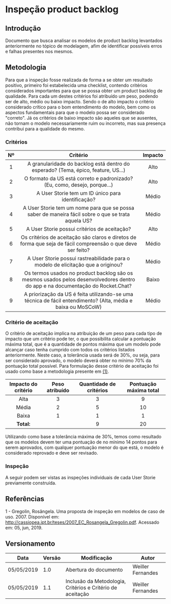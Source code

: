 # Inspeção product backlog

## Introdução

Documento que busca analisar os modelos de product backlog levantados anteriormente no tópico de modelagem, afim de identificar possíveis erros e falhas presentes nos mesmos.

## Metodologia

Para que a inspeção fosse realizada de forma a se obter um resultado positivo, primeiro foi estabelecida uma checklist, contendo critérios considerados importantes para que se possa obter um product backlog de qualidade. Para cada um destes critérios foi atribuído um peso, podendo ser de alto, médio ou baixo impacto. Sendo o de alto impacto o critério considerado crítico para o bom entendimento do modelo, bem como os aspectos fundamentais para que o modelo possa ser considerado "correto". Já os critérios de baixo impacto são aqueles que se ausentes, não tornam o modelo necessariamente ruim ou incorreto, mas sua presença contribui para a qualidade do mesmo.

### Critérios

|Nº|Critério|Impacto|
|:--:|:--:|:--:|
| 1 | A granularidade do backlog está dentro do esperado? (Tema, épico, feature, US...) | Alto |
| 2 | O formato da US está correto e padronizado? (Eu, como, desejo, porque...) | Alto |
| 3 | A User Storie tem um ID único para identificação? | Médio |
| 4 | A User Storie tem um nome para que se possa saber de maneira fácil sobre o que se trata aquela US? | Médio |
| 5 | A User Storie possui critérios de aceitação? | Alto |
| 6 | Os critérios de aceitação são claros e diretos de forma que seja de fácil compreensão o que deve ser feito? | Médio |
| 7 | A User Storie possui rastreabilidade para o modelo de elicitação que a originou? | Médio |
| 8 | Os termos usados no product backlog são os mesmos usados pelos desenvolvedores dentro do app e na documentação do Rocket.Chat? | Baixo |
| 9 | A priorização da US é feita utilizando-se uma técnica de fácil entendimento? (Alta, média e baixa ou MoSCoW) | Médio |

### Critério de aceitação

O critério de aceitação implica na atribuição de um peso para cada tipo de impacto que um critério pode ter, o que possibilita calcular a pontuação máxima total, que é a quantidade de pontos máxima que um modelo pode alcançar caso tenha cumprido com todos os critérios listados anteriormente. Neste caso, a tolerância usada será de 30%, ou seja, para ser considerado aprovado, o modelo deverá obter no mínimo 70% da pontuação total possível. Para formulação desse critério de aceitação foi usado como base a metodologia presente em [(1)](#referencias).

|Impacto do critério|Peso atribuído|Quantidade de critérios|Pontuação máxima total|
|:--:|:--:|:--:|:--:|
|Alta | 3 | 3 | 9 |
|Média| 2 | 5 | 10|
|Baixa| 1 | 1 | 1 |
|**Total:**||9| 20|

Utilizando como base a tolerância máxima de 30%, temos como resultado que os modelos devem ter uma pontuação de no mínimo 14 pontos para serem aprovados, com qualquer pontuação menor do que está, o modelo é considerado reprovado e deve ser revisado.

### Inspeção

A seguir podem ser vistas as inspeções individuais de cada User Storie previamente construída.

## Referências

1 - Gregolin, Rosângela. Uma proposta de inspeção em modelos de caso de uso. 2007. Disponível em: http://cassiopea.ipt.br/teses/2007_EC_Rosangela_Gregolin.pdf. Acessado em: 05, jun, 2019.

## Versionamento

| Data | Versão | Modificação | Autor |
|------|--------|-------------|-------|
| 05/05/2019 | 1.0 | Abertura do documento | Weiller Fernandes |
| 05/05/2019 | 1.1 | Inclusão da Metodologia, Critérios e Critério de aceitação | Weiller Fernandes |
